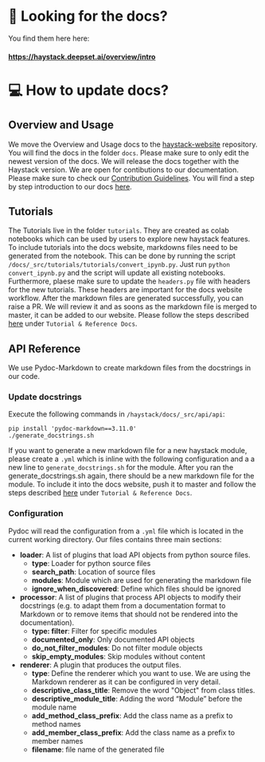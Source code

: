 # :ledger: Looking for the docs?
You find them here here: 
#### https://haystack.deepset.ai/overview/intro


# :computer: How to update docs?

## Overview and Usage

We move the Overview and Usage docs to the [haystack-website](https://github.com/deepset-ai/haystack-website) repository. You will find the docs in the folder `docs`. Please make sure to only edit the newest version of the docs. We will release the docs together with the Haystack version. 
We are open for contibutions to our documentation. Please make sure to check our [Contribution Guidelines](https://github.com/deepset-ai/haystack/blob/master/CONTRIBUTING.md). You will find a step by step introduction to our docs [here](https://github.com/deepset-ai/haystack-website/tree/source).

## Tutorials

The Tutorials live in the folder `tutorials`. They are created as colab notebooks which can be used by users to explore new haystack features. To include tutorials into the docs website, markdowns files need to be generated from the notebook. This can be done by running the script `/docs/_src/tutorials/tutorials/convert_ipynb.py`. Just run `python convert_ipynb.py` and the script will update all existing notebooks. Furthermore, plaese make sure to update the `headers.py` file with headers for the new tutorials. These headers are important for the docs website workflow. After the markdown files are generated successfully, you can raise a PR. We will review it and as soons as the markdown file is merged to master, it can be added to our website. Please follow the steps described [here](https://github.com/deepset-ai/haystack-website/tree/source) under `Tutorial & Reference Docs`. 

## API Reference 

We use Pydoc-Markdown to create markdown files from the docstrings in our code.

### Update docstrings

Execute the following commands in `/haystack/docs/_src/api/api`:
```
pip install 'pydoc-markdown==3.11.0'
./generate_docstrings.sh
```

If you want to generate a new markdown file for a new haystack module, please create a `.yml` which is inline with the following configuration and a a new line to `generate_docstrings.sh` for the module. After you ran the generate_docstrings.sh again, there should be a new markdown file for the module. To include it into the docs website, push it to master and follow the steps described [here](https://github.com/deepset-ai/haystack-website/tree/source) under `Tutorial & Reference Docs`. 

### Configuration

Pydoc will read the configuration from a `.yml` file which is located in the current working directory. Our files contains three main sections:

- **loader**: A list of plugins that load API objects from python source files.
    - **type**: Loader for python source files
    - **search_path**: Location of source files 
    - **modules**: Module which are used for generating the markdown file
    - **ignore_when_discovered**: Define which files should be ignored
- **processor**: A list of plugins that process API objects to modify their docstrings (e.g. to adapt them from a documentation format to Markdown or to remove items that should not be rendered into the documentation).
    - **type: filter**: Filter for specific modules
    - **documented_only**: Only documented API objects
    - **do_not_filter_modules**: Do not filter module objects
    - **skip_empty_modules**: Skip modules without content
- **renderer**: A plugin that produces the output files.
    - **type**: Define the renderer which you want to use. We are using the Markdown renderer as it can be configured in very detail.
    - **descriptive_class_title**: Remove the word "Object" from class titles. 
    - **descriptive_module_title**:  Adding the word “Module” before the module name
    - **add_method_class_prefix**: Add the class name as a prefix to method names
    - **add_member_class_prefix**: Add the class name as a prefix to member names
    - **filename**: file name of the generated file
